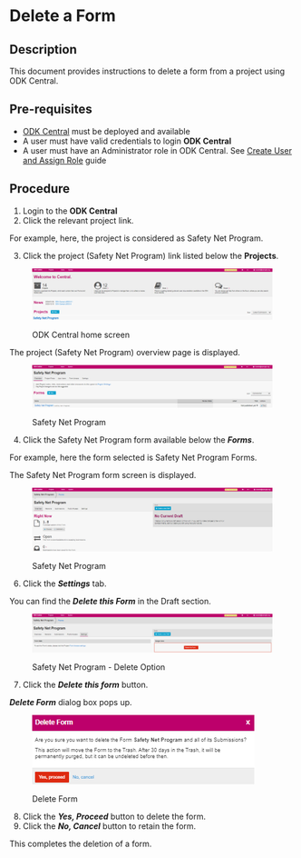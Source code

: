 # Delete a Form

## Description

This document provides instructions to delete a form from a project using ODK Central.

## Pre-requisites

* [ODK Central](https://docs.getodk.org/central-intro/) must be deployed and available
* A user must have valid credentials to login **ODK Central**
* A user must have an Administrator role in ODK Central. See [Create User and Assign Role](../../../pbms/features/administration/role-based-access-control/user-guides/assign-roles-to-users.md) guide

## Procedure

1. Login to the **ODK Central**
2. Click the relevant project link.

For example, here, the project is considered as Safety Net Program.

3. Click the project (Safety Net Program) link listed below the **Projects**.

<figure><img src="../../../.gitbook/assets/safety-net-program-under-project (1).png" alt=""><figcaption><p>ODK Central home screen</p></figcaption></figure>

The project (Safety Net Program) overview page is displayed.

<figure><img src="../../../.gitbook/assets/safety-net-program-form-under-project.png" alt=""><figcaption><p>Safety Net Program</p></figcaption></figure>

4. Click the Safety Net Program form available below the _**Forms**_.

For example, here the form selected is Safety Net Program Forms.

The  Safety Net Program form screen is displayed.

<figure><img src="../../../.gitbook/assets/safety-net-program-delete.png" alt=""><figcaption><p>Safety Net Program</p></figcaption></figure>

6. Click the _**Settings**_ tab.

You can find the _**Delete this Form**_ in the Draft section.

<figure><img src="../../../.gitbook/assets/safety-net-program-delete-option.png" alt=""><figcaption><p>Safety Net Program - Delete Option</p></figcaption></figure>

7. Click the _**Delete this form**_ button.

_**Delete Form**_ dialog box pops up.

<figure><img src="../../../.gitbook/assets/safety-net-program-delete-form.png" alt=""><figcaption><p>Delete Form</p></figcaption></figure>

8. Click the _**Yes, Proceed**_ button to delete the form.
9. Click the _**No, Cancel**_ button to retain the form.

This completes the deletion of a form.
